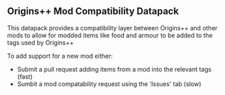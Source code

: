## Origins++ Mod Compatibility Datapack

This datapack provides a compatibility layer between Origins++ and other mods to allow for modded items like food and armour to be added to the tags used by Origins++

To add support for a new mod either:
- Submit a pull request adding items from a mod into the relevant tags (fast)
- Sumbit a mod compatability request using the 'Issues' tab (slow)
